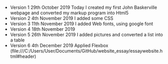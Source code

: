 <ul>

   <li>Version 1
   29th October 2019
   Today I created my first John Baskerville webpage and converted my markup program into Html5</li>

   <li>Version 2
   4th November 2019
   I added some CSS</li>

   <li>Version 3
   11th November 2019
   I added Web fonts, using google font</li>

   <li>Version 4
   18th November 2019</li>

   <li>Version 5
   26th November 2019
   I added pictures and converted a list into a table</li>

   <li>Version 6
   4th December 2019 
   Applied Flexbox (file:///C:/Users/User/Documents/GitHub/website_essay/essaywebsite.html#header)</li>

</ul>
